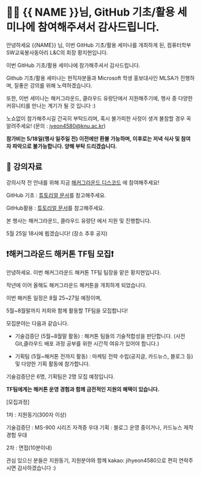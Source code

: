 # 🙇‍♂️ {{ NAME }}님, GitHub 기초/활용 세미나에 참여해주셔서 감사드립니다.

안녕하세요 {{NAME}} 님, 이번 GitHub 기초/활용 세미나를 개최하게 된,
컴퓨터학부 SW교육봉사동아리 L&C의 회장 황지현입니다.

이번 GitHub 기초/활용 세미나에 참가해주셔서 감사드립니다.

Github 기초/활용 세미나는 현직자분들과 Microsoft 학생 홍보대사인 MLSA가 진행하며, 질좋은 강의를 위해 노력하겠습니다.

또한, 이번 세미나는 해커그라운드, 클라우드 유랑단에서 지원해주기에, 행사 중 다양한 커뮤니티를 만나는 계기가 될 것 입니다 :)

노쇼없이 참가해주시길 간곡히 부탁드리며, 혹시 불가피한 사정이 생겨 불참할 경우 꼭 알려주세요! (문의 : jyeon4580@knu.ac.kr)

**참가비는 5/18일(행사 일주일 전) 이전에만 환불 가능하며, 이후로는 저녁 식사 및 참여자 파악으로 불가능합니다. 양해 부탁 드리겠습니다.**

## 📄 강의자료

강의시작 전 안내를 위해 지금 [해커그라운드 디스코드](aka.ms/hg/discord) 에 참여해주세요!

GitHub 기초 :
[튜토리얼 문서](https://github.com/hackersground-kr/GithubWordRelay)를 참고해주세요.

GitHub활용 :
[튜토리얼 문서](https://github.com/education/codespaces-project-template-dotnet/tree/main/translations/ko-kr)를 참고해주세요.

본 행사는 해커그라운드, 클라우드 유랑단 에서 지원 및 진행합니다.

5월 25일 18시에 뵙겠습니다! (장소 추후 공지)

## ❗해커그라운드 해커톤 TF팀 모집❗

안녕하세요. 이번 해커그라운드 해커톤 TF팀 팀장을 맡은 황지현입니다.

작년에 이어 올해도 해커그라운드 해커톤을 개최하게 되었습니다.

이번 해커톤 일정은 8월 25~27일 예정이며,

5월~8월말까지 저희와 함께 활동할 TF팀을 모집합니다!

모집분야는 다음과 같습니다.

- 기술검증단 (5월~8월말 활동) : 해커톤 팀들의 기술적합성을 판단합니다. (사전 Git,클라우드 배포 과정 공부를 위한 시간적 여유가 있어야 합니다.)

- 기획팀 (5월~해커톤 전까지 활동) : 마케팅 전략 수립(공지글, 카드뉴스, 블로그 등) 및 다양한 기획 활동에 참가합니다.

기술검증단은 6명, 기획팀은 2명 모집 예정입니다.

**TF팀에게는 해커톤 운영 경험과 함께 금전적인 지원의 혜택이 있습니다.**

[모집과정]

1차 : 지원동기(300자 이상)

기술검증단 : MS-900 시리즈 자격증 우대
기획 : 블로그 운영 중이거나, 카드뉴스 제작 경험 우대

2차 : 면접(10분이내)

관심 있으신 분들은 지원동기, 지원분야와 함께 kakao: jihyeon4580으로 편히 연락주시면 감사하겠습니다 :)
